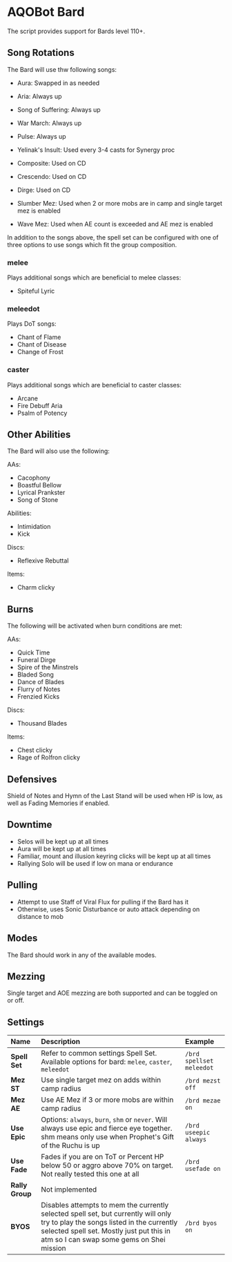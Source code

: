 # AQOBot Bard

The script provides support for Bards level 110+. 

## Song Rotations

The Bard will use thw following songs:

* Aura: Swapped in as needed  
* Aria: Always up  
* Song of Suffering: Always up  
* War March: Always up  
* Pulse: Always up  

* Yelinak's Insult: Used every 3-4 casts for Synergy proc  
* Composite: Used on CD  
* Crescendo: Used on CD  
* Dirge: Used on CD  
* Slumber Mez: Used when 2 or more mobs are in camp and single target mez is enabled  
* Wave Mez: Used when AE count is exceeded and AE mez is enabled  

In addition to the songs above, the spell set can be configured with one of three options to use songs which fit the group composition.  

### melee

Plays additional songs which are beneficial to melee classes:  

* Spiteful Lyric  

### meleedot 

Plays DoT songs:  

* Chant of Flame  
* Chant of Disease  
* Change of Frost  
  
### caster

Plays additional songs which are beneficial to caster classes:  

* Arcane  
* Fire Debuff Aria  
* Psalm of Potency  

## Other Abilities

The Bard will also use the following:  

AAs:  

* Cacophony  
* Boastful Bellow  
* Lyrical Prankster  
* Song of Stone  

Abilities:  

* Intimidation  
* Kick  

Discs:  

* Reflexive Rebuttal  

Items:  

* Charm clicky  

## Burns

The following will be activated when burn conditions are met:

AAs:  

* Quick Time  
* Funeral Dirge
* Spire of the Minstrels
* Bladed Song
* Dance of Blades
* Flurry of Notes
* Frenzied Kicks  

Discs:  

* Thousand Blades  

Items:  

* Chest clicky
* Rage of Rolfron clicky

## Defensives

Shield of Notes and Hymn of the Last Stand will be used when HP is low, as well as Fading Memories if enabled.  

## Downtime

* Selos will be kept up at all times  
* Aura will be kept up at all times  
* Familiar, mount and illusion keyring clicks will be kept up at all times  
* Rallying Solo will be used if low on mana or endurance  

## Pulling

* Attempt to use Staff of Viral Flux for pulling if the Bard has it  
* Otherwise, uses Sonic Disturbance or auto attack depending on distance to mob  

## Modes

The Bard should work in any of the available modes.

## Mezzing

Single target and AOE mezzing are both supported and can be toggled on or off. 

## Settings

| **Name** | **Description** | **Example** |
| :-- | :----- | :--- |
| **Spell Set** | Refer to common settings Spell Set. Available options for bard: `melee`, `caster`, `meleedot` | `/brd spellset meleedot` |
| **Mez ST** | Use single target mez on adds within camp radius | `/brd mezst off` |
| **Mez AE** | Use AE Mez if 3 or more mobs are within camp radius | `/brd mezae on` |
| **Use Epic** | Options: `always`, `burn`, `shm` or `never`. Will always use epic and fierce eye together. shm means only use when Prophet's Gift of the Ruchu is up | `/brd useepic always` |
| **Use Fade** | Fades if you are on ToT or Percent HP below 50 or aggro above 70% on target. Not really tested this one at all | `/brd usefade on` |
| **Rally Group** | Not implemented | |
| **BYOS** | Disables attempts to mem the currently selected spell set, but currently will only try to play the songs listed in the currently selected spell set. Mostly just put this in atm so I can swap some gems on Shei mission | `/brd byos on` |